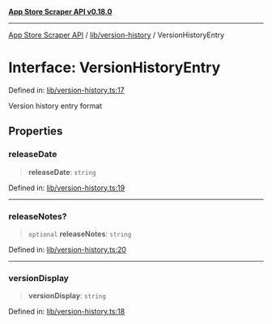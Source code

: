 [**App Store Scraper API v0.18.0**](../../../README.md)

***

[App Store Scraper API](../../../modules.md) / [lib/version-history](../README.md) / VersionHistoryEntry

# Interface: VersionHistoryEntry

Defined in: [lib/version-history.ts:17](https://github.com/facundoolano/app-store-scraper/blob/113d925388ad33c5af9077ca637c241f2bf7e574/lib/version-history.ts#L17)

Version history entry format

## Properties

### releaseDate

> **releaseDate**: `string`

Defined in: [lib/version-history.ts:19](https://github.com/facundoolano/app-store-scraper/blob/113d925388ad33c5af9077ca637c241f2bf7e574/lib/version-history.ts#L19)

***

### releaseNotes?

> `optional` **releaseNotes**: `string`

Defined in: [lib/version-history.ts:20](https://github.com/facundoolano/app-store-scraper/blob/113d925388ad33c5af9077ca637c241f2bf7e574/lib/version-history.ts#L20)

***

### versionDisplay

> **versionDisplay**: `string`

Defined in: [lib/version-history.ts:18](https://github.com/facundoolano/app-store-scraper/blob/113d925388ad33c5af9077ca637c241f2bf7e574/lib/version-history.ts#L18)
